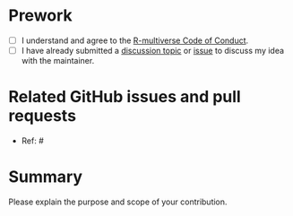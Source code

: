 # Prework

* [ ] I understand and agree to the [R-multiverse Code of Conduct](https://r-multiverse.github.io/conduct.html).
* [ ] I have already submitted a [discussion topic](https://github.com/r-multiverse/multitools/discussions) or [issue](https://github.com/r-multiverse/multitools/issues) to discuss my idea with the maintainer.

# Related GitHub issues and pull requests

* Ref: #

# Summary

Please explain the purpose and scope of your contribution.
